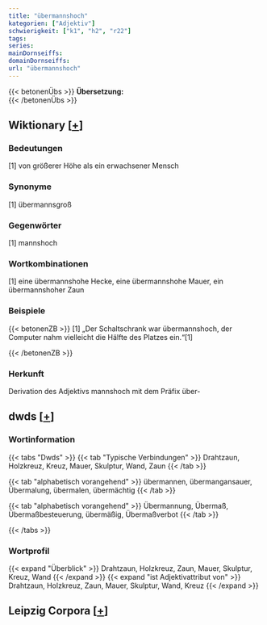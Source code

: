 ```yaml
---
title: "übermannshoch"
kategorien: ["Adjektiv"]
schwierigkeit: ["k1", "h2", "r22"]
tags:
series:
mainDornseiffs:
domainDornseiffs:
url: "übermannshoch"
---
```


{{< betonenÜbs >}}
**Übersetzung:**  
{{< /betonenÜbs >}}

## Wiktionary [[+](https://de.wiktionary.org/wiki/übermannshoch)]

### Bedeutungen
[1] von größerer Höhe als ein erwachsener Mensch  

### Synonyme
[1] übermannsgroß  

### Gegenwörter
[1] mannshoch  

### Wortkombinationen
[1] eine übermannshohe Hecke, eine übermannshohe Mauer, ein übermannshoher Zaun  

### Beispiele
{{< betonenZB >}}
[1] „Der Schaltschrank war übermannshoch, der Computer nahm vielleicht die Hälfte des Platzes ein.“[1]  

{{< /betonenZB >}}
### Herkunft
Derivation des Adjektivs mannshoch mit dem Präfix über-  



## dwds [[+](https://www.dwds.de/wb/übermannshoch)]

### Wortinformation
{{< tabs "Dwds" >}}
{{< tab "Typische Verbindungen" >}}
Drahtzaun, Holzkreuz, Kreuz, Mauer, Skulptur, Wand, Zaun
{{< /tab >}}

{{< tab "alphabetisch vorangehend" >}}
übermannen, übermangansauer, Übermalung, übermalen, übermächtig
{{< /tab >}}

{{< tab "alphabetisch vorangehend" >}}
Übermannung, Übermaß, Übermaßbesteuerung, übermäßig, Übermaßverbot
{{< /tab >}}

{{< /tabs >}}

### Wortprofil
{{< expand "Überblick" >}} Drahtzaun, Holzkreuz, Zaun, Mauer, Skulptur, Kreuz, Wand {{< /expand >}}
{{< expand "ist Adjektivattribut von" >}} Drahtzaun, Holzkreuz, Zaun, Mauer, Skulptur, Wand, Kreuz {{< /expand >}}

## Leipzig Corpora [[+](https://corpora.uni-leipzig.de/en/res?word=übermannshoch&corpusId=deu_newscrawl-public_2018)]

